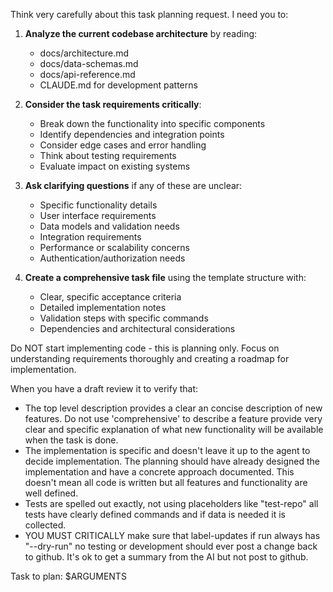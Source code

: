 Think very carefully about this task planning request. I need you to:

1. **Analyze the current codebase architecture** by reading:
   - docs/architecture.md
   - docs/data-schemas.md  
   - docs/api-reference.md
   - CLAUDE.md for development patterns

2. **Consider the task requirements critically**:
   - Break down the functionality into specific components
   - Identify dependencies and integration points
   - Consider edge cases and error handling
   - Think about testing requirements
   - Evaluate impact on existing systems

3. **Ask clarifying questions** if any of these are unclear:
   - Specific functionality details
   - User interface requirements
   - Data models and validation needs
   - Integration requirements
   - Performance or scalability concerns
   - Authentication/authorization needs

4. **Create a comprehensive task file** using the template structure with:
   - Clear, specific acceptance criteria
   - Detailed implementation notes
   - Validation steps with specific commands
   - Dependencies and architectural considerations

Do NOT start implementing code - this is planning only. Focus on understanding requirements thoroughly and creating a roadmap for implementation.

When you have a draft review it to verify that:
* The top level description provides a clear an concise description of new features. Do not use 'comprehensive' to describe a feature provide very clear and specific explanation of what new functionality will be available when the task is done.
* The implementation is specific and doesn't leave it up to the agent to decide implementation. The planning should have already designed the implementation and have a concrete approach documented. This doesn't mean all code is written but all features and functionality are well defined.
* Tests are spelled out exactly, not using placeholders like "test-repo" all tests have clearly defined commands and if data is needed it is collected.
* YOU MUST CRITICALLY make sure that label-updates if run always has "--dry-run" no testing or development should ever post a change back to github. It's ok to get a summary from the AI but not post to github.

Task to plan: $ARGUMENTS
